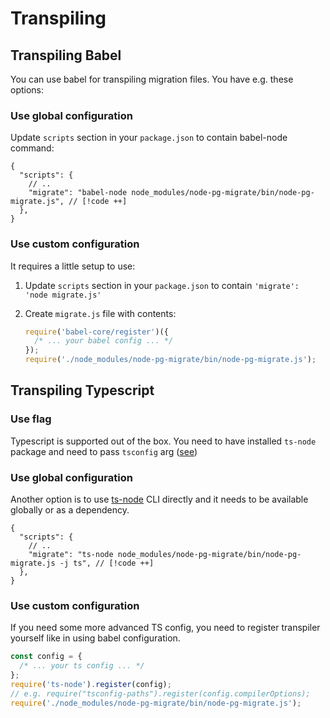 # Transpiling

## Transpiling Babel

You can use babel for transpiling migration files. You have e.g. these options:

### Use global configuration

Update `scripts` section in your `package.json` to contain babel-node command:

```jsonc
{
  "scripts": {
    // ..
    "migrate": "babel-node node_modules/node-pg-migrate/bin/node-pg-migrate.js", // [!code ++]
  },
}
```

### Use custom configuration

It requires a little setup to use:

1. Update `scripts` section in your `package.json` to contain `'migrate': 'node migrate.js'`
2. Create `migrate.js` file with contents:

   ```js
   require('babel-core/register')({
     /* ... your babel config ... */
   });
   require('./node_modules/node-pg-migrate/bin/node-pg-migrate.js');
   ```

## Transpiling Typescript

### Use flag

Typescript is supported out of the box. You need to have installed `ts-node` package and need to pass `tsconfig`
arg ([see](/cli#configuration))

### Use global configuration

Another option is to use [ts-node](https://www.npmjs.com/package/ts-node) CLI directly and it needs to be available
globally or as a dependency.

```jsonc
{
  "scripts": {
    // ..
    "migrate": "ts-node node_modules/node-pg-migrate/bin/node-pg-migrate.js -j ts", // [!code ++]
  },
}
```

### Use custom configuration

If you need some more advanced TS config, you need to register transpiler yourself like in using babel configuration.

```js
const config = {
  /* ... your ts config ... */
};
require('ts-node').register(config);
// e.g. require("tsconfig-paths").register(config.compilerOptions);
require('./node_modules/node-pg-migrate/bin/node-pg-migrate.js');
```
